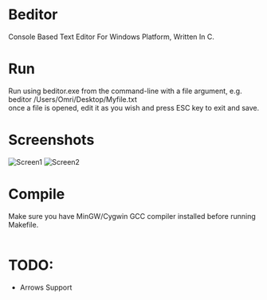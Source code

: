 # Beditor
Console Based Text Editor For Windows Platform, Written In C.

# Run
Run using beditor.exe from the command-line with a file argument, e.g. beditor /Users/Omri/Desktop/Myfile.txt<br>
once a file is opened, edit it as you wish and press ESC key to exit and save.<br>

# Screenshots
![Screen1](https://imgur.com/1O3uQBP)
![Screen2](https://imgur.com/FUNANFi)


# Compile
Make sure you have MinGW/Cygwin GCC compiler installed before running Makefile.<br><br>

# TODO:<br>
* Arrows Support<br>

